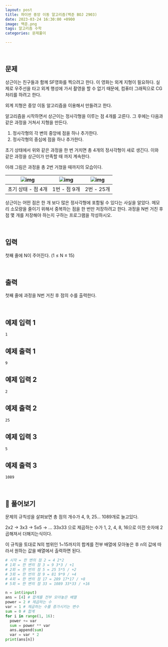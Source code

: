 ```yaml
---
layout: post
title: 파이썬 중앙 이동 알고리즘(백준 BOJ 2903)
date: 2023-03-24 16:30:00 +0900
image: 백준.png
tags: 알고리즘 수학
categories: 문제풀이

---
```


<br>

## 문제

상근이는 친구들과 함께 SF영화를 찍으려고 한다. 이 영화는 외계 지형이 필요하다. 실제로 우주선을 타고 외계 행성에 가서 촬영을 할 수 없기 때문에, 컴퓨터 그래픽으로 CG처리를 하려고 한다.

외계 지형은 중앙 이동 알고리즘을 이용해서 만들려고 한다.

알고리즘을 시작하면서 상근이는 정사각형을 이루는 점 4개를 고른다. 그 후에는 다음과 같은 과정을 거쳐서 지형을 만든다.

1. 정사각형의 각 변의 중앙에 점을 하나 추가한다.
2. 정사각형의 중심에 점을 하나 추가한다.

초기 상태에서 위와 같은 과정을 한 번 거치면 총 4개의 정사각형이 새로 생긴다. 이와 같은 과정을 상근이가 만족할 때 까지 계속한다.

아래 그림은 과정을 총 2번 거쳤을 때까지의 모습이다.

| ![img](https://upload.acmicpc.net/5e446f0f-613c-4ce0-a626-6b0c2729ed1e/-/preview/) | ![img](https://www.acmicpc.net/problem/2903) | ![img](https://www.acmicpc.net/problem/2903) |
| ------------------------------------------------------------ | -------------------------------------------- | -------------------------------------------- |
| 초기 상태 - 점 4개                                           | 1번 - 점 9개                                 | 2번 - 25개                                   |

상근이는 어떤 점은 한 개 보다 많은 정사각형에 포함될 수 있다는 사실을 알았다. 메모리 소모량을 줄이기 위해서 중복하는 점을 한 번만 저장하려고 한다. 과정을 N번 거친 후 점 몇 개를 저장해야 하는지 구하는 프로그램을 작성하시오.

<br>

## 입력

첫째 줄에 N이 주어진다. (1 ≤ N ≤ 15)

<br>

## 출력

첫째 줄에 과정을 N번 거친 후 점의 수를 출력한다.

<br>

## 예제 입력 1

```
1
```

## 예제 출력 1

```
9
```

## 예제 입력 2

```
2
```

## 예제 출력 2

```
25
```

## 예제 입력 3

```
5
```

## 예제 출력 3 

```
1089
```

<br>

## 📝 풀어보기

문제의 규칙성을 살펴보면 총 점의 개수가 4, 9, 25... 1089개로 늘고있다.

2x2 -> 3x3 -> 5x5 -> ... 33x33 으로 제곱하는 수가 1, 2, 4, 8, 16으로 이전 숫자에 2 곱해져서 더해지는식이다. 

이 규칙을 토대로  N의 범위인 1~15까지의 합계를 전부 배열에 모아놓은 후 n의 값에 따라서 원하는 값을 배열에서 출력하면 된다.

``` python
# 시작 = 한 변의 점 2 = 4 2*2
# 1회 = 한 변의 점 3 = 9 3*3 / +1
# 2회 = 한 번의 점 5 = 25 5*5 / +2
# 3회 = 한 번의 점 9 = 81 9*9 / +4
# 4회 = 한 변의 점 17 = 289 17*17 / +8
# 5회 = 한 변의 점 33 = 1089 33*33 / +16

n = int(input)
ans = [4] # 합계를 전부 모아놓은 배열
power = 2 # 제곱하는 수
var = 1 # 제곱하는 수를 증가시키는 변수
sum = 0 # 합계
for i in range(1, 16):
  power += var
  sum = power ** var
  ans.append(sum)
  var = var * 2
print(ans[n])
```

